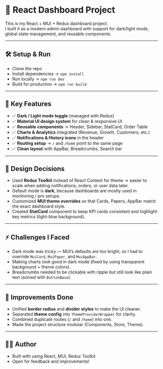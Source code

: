 # 🚀 React Dashboard Project

This is my React + MUI + Redux dashboard project.  
I built it as a modern admin dashboard with support for dark/light mode, global state management, and reusable components.

---

## 🛠 Setup & Run
- Clone the repo  
- Install dependencies → `npm install`  
- Run locally → `npm run dev`  
- Build for production → `npm run build`

---

## 🔑 Key Features
- ✅ **Dark / Light mode toggle** (managed with Redux)  
- ✅ **Material UI design system** for clean & responsive UI  
- ✅ **Reusable components** → Header, Sidebar, StatCard, Order Table  
- ✅ **Charts & Analytics** integrated (Revenue, Growth, Customers, etc.)  
- ✅ **Notifications & History icons** in the header  
- ✅ **Routing setup** → `/` and `/home` point to the same page  
- ✅ **Clean layout** with AppBar, Breadcrumbs, Search bar  

---

## 🎨 Design Decisions
- Used **Redux Toolkit** instead of React Context for theme → easier to scale when adding notifications, orders, or user data later.  
- Default mode is **dark**, because dashboards are mostly used in monitoring / pro setups.  
- Customized **MUI theme overrides** so that Cards, Papers, AppBar match the exact dashboard style.  
- Created **StatCard** component to keep KPI cards consistent and highlight key metrics (light-blue background).  

---

## ⚡ Challenges I Faced
- Dark mode was tricky — MUI’s defaults are too bright, so I had to override `MuiCard`, `MuiPaper`, and `MuiAppBar`.  
- Making charts look good in dark mode (fixed by using transparent background + theme colors).  
- Breadcrumbs needed to be clickable with ripple but still look like plain text (solved with `ButtonBase`).  

---

## 🚀 Improvements Done
- Unified **border radius** and **divider styles** to make the UI cleaner.  
- Separated **theme config** into `ThemeProviderWrapper` for clarity.  
- Combined duplicate routes (`/` and `/home`) into one.  
- Made the project structure modular (Components, Store, Theme).  

---

## 👨‍💻 Author
- Built with using React, MUI, Redux Toolkit  
- Open for feedback and improvements!
